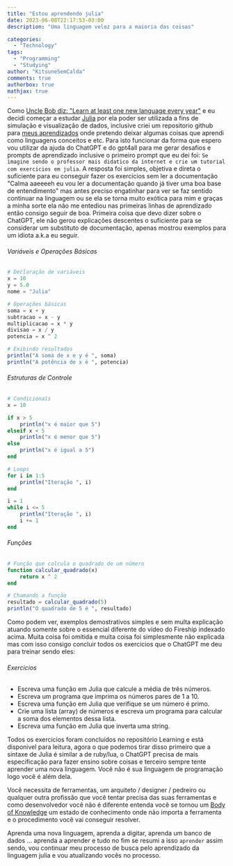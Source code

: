 ```yaml
---
title: "Estou aprendendo julia"
date: 2023-06-08T22:17:53-03:00
description: "Uma linguagem veloz para a maioria das coisas"

categories:
  - "Technology"
tags:
  - "Programming"
  - "Studying"
author: "KitsuneSemCalda"
comments: true
authorbox: true
mathjax: true
---
```


Como [Uncle Bob diz: "Learn at least one new language every year"](https://blog.cleancoder.com/uncle-bob/2016/09/01/TheLurn.html) e eu decidi começar a estudar [Julia](https://www.youtube.com/watch?v=JYs_94znYy0&t=23s&ab_channel=Fireship) por ela poder ser utilizada a fins de simulação e visualização de dados, inclusive criei um repositorio github para [meus aprendizados](https://github.com/KitsuneSemCalda/Learning) onde pretendo deixar algumas coisas que aprendi como linguagens conceitos e etc. Para isto funcionar da forma que espero vou utilizar da ajuda do ChatGPT e do gpt4all para me gerar desafios e prompts de aprendizado inclusive o primeiro prompt que eu dei foi: `Se imagine sendo o professor mais didatico da internet e crie um tutorial com exercicios em julia`.
A resposta foi simples, objetiva e direta o suficiente para eu conseguir fazer os exercícios sem ler a documentação "Calma aaeeeeh eu vou ler a documentação quando já tiver uma boa base de entendimento" mas antes preciso engatinhar para ver se faz sentido continuar na linguagem ou se ela se torna muito exótica para mim e graças a minha sorte ela não me entediou nas primeiras linhas de aprendizado então consigo seguir de boa.
Primeira coisa que devo dizer sobre o ChatGPT, ele não gerou explicações descentes o suficiente para se considerar um substituto de documentação, apenas mostrou exemplos para um idiota a.k.a eu seguir.

###### Variáveis e Operações Básicas
```julia
# Declaração de variáveis
x = 10
y = 5.0
nome = "Julia"

# Operações básicas
soma = x + y
subtracao = x - y
multiplicacao = x * y
divisao = x / y
potencia = x ^ 2

# Exibindo resultados
println("A soma de x e y é ", soma)
println("A potência de x é ", potencia)
```

###### Estruturas de Controle
```julia
# Condicionais
x = 10

if x > 5
    println("x é maior que 5")
elseif x < 5
    println("x é menor que 5")
else
    println("x é igual a 5")
end

# Loops
for i in 1:5
    println("Iteração ", i)
end

i = 1
while i <= 5
    println("Iteração ", i)
    i += 1
end
```

###### Funções

```julia
# Função que calcula o quadrado de um número
function calcular_quadrado(x)
    return x ^ 2
end

# Chamando a função
resultado = calcular_quadrado(5)
println("O quadrado de 5 é ", resultado)
```

Como podem ver, exemplos demostrativos simples e sem multa explicação atuando somente sobre o essencial diferente do vídeo do Fireship indexado acima. Muita coisa foi omitida e muita coisa foi simplesmente não explicada mas com isso consigo concluir todos os exercicios que o ChatGPT me deu para treinar sendo eles:

###### Exercicios
- Escreva uma função em Julia que calcule a média de três números.
- Escreva um programa que imprima os números pares de 1 a 10.
- Escreva uma função em Julia que verifique se um número é primo.
- Crie uma lista (array) de números e escreva um programa para calcular a soma dos elementos dessa lista.
- Escreva uma função em Julia que inverta uma string.

Todos os exercicios foram concluídos no repositório Learning e está disponivel para leitura, agora o que podemos tirar disso primeiro que a sintaxe de Julia é similar a de ruby/lua, o ChatGPT precisa de mais especificação para fazer ensino sobre coisas e terceiro sempre tente aprender uma nova linguagem. Você não é sua linguagem de programação logo você é além dela.

Você necessita de ferramentas, um arquiteto / designer / pedreiro ou qualquer outra profissão que você tentar precisa das suas ferramentas e como desenvolvedor você não é diferente entenda você se tornou um [Body of Knowledge](https://en.wikipedia.org/wiki/Body_of_knowledge) um estado de conhecimento onde não importa a ferramenta e o procedimento você vai conseguir resolver.

Aprenda uma nova linguagem, aprenda a digitar, aprenda um banco de dados ... aprenda a aprender e tudo no fim se resumi a isso `aprender` assim sendo, vou continuar meu processo de busca pelo aprendizado da linguagem julia e vou atualizando vocês no processo.
